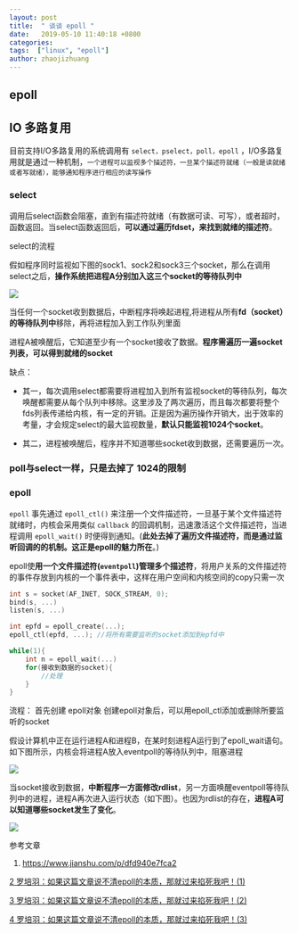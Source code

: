 ```yaml
---
layout: post
title:  " 谈谈 epoll "
date:   2019-05-10 11:40:18 +0800
categories: 
tags:  ["linux", "epoll"]
author: zhaojizhuang
---
```



## epoll

## IO 多路复用

目前支持I/O多路复用的系统调用有 `select，pselect，poll，epoll` ，I/O多路复用就是通过一种机制，`一个进程可以监视多个描述符，一旦某个描述符就绪（一般是读就绪或者写就绪），能够通知程序进行相应的读写操作`

### select

调用后select函数会阻塞，直到有描述符就绪（有数据可读、可写），或者超时，函数返回。当select函数返回后，**可以通过遍历fdset，来找到就绪的描述符**。

select的流程

假如程序同时监视如下图的sock1、sock2和sock3三个socket，那么在调用select之后，**操作系统把进程A分别加入这三个socket的等待队列中**

![](https://pic4.zhimg.com/80/v2-0cccb4976f8f2c2f8107f2b3a5bc46b3_720w.jpg)

当任何一个socket收到数据后，中断程序将唤起进程,将进程从所有**fd（socket）的等待队列中**移除，再将进程加入到工作队列里面

进程A被唤醒后，它知道至少有一个socket接收了数据。**程序需遍历一遍socket列表，可以得到就绪的socket**

缺点：

- 其一，每次调用select都需要将进程加入到所有监视socket的等待队列，每次唤醒都需要从每个队列中移除。这里涉及了两次遍历，而且每次都要将整个fds列表传递给内核，有一定的开销。正是因为遍历操作开销大，出于效率的考量，才会规定select的最大监视数量，**默认只能监视1024个socket**。

- 其二，进程被唤醒后，程序并不知道哪些socket收到数据，还需要遍历一次。

### poll与select一样，只是去掉了 1024的限制

### epoll

`epoll` 事先通过 `epoll_ctl()` 来注册一个文件描述符，一旦基于某个文件描述符就绪时，内核会采用类似 `callback` 的回调机制，迅速激活这个文件描述符，当进程调用 `epoll_wait()` 时便得到通知。(**此处去掉了遍历文件描述符，而是通过监听回调的的机制。这正是epoll的魅力所在**。)

epoll使**用一个文件描述符(`eventpoll`)管理多个描述符**，将用户关系的文件描述符的事件存放到内核的一个事件表中，这样在用户空间和内核空间的copy只需一次

```c
int s = socket(AF_INET, SOCK_STREAM, 0);   
bind(s, ...)
listen(s, ...)

int epfd = epoll_create(...);
epoll_ctl(epfd, ...); //将所有需要监听的socket添加到epfd中

while(1){
    int n = epoll_wait(...)
    for(接收到数据的socket){
        //处理
    }
}
```
流程：
首先创建 epoll对象
创建epoll对象后，可以用epoll_ctl添加或删除所要监听的socket

假设计算机中正在运行进程A和进程B，在某时刻进程A运行到了epoll_wait语句。如下图所示，内核会将进程A放入eventpoll的等待队列中，阻塞进程

![](https://pic1.zhimg.com/80/v2-90632d0dc3ded7f91379b848ab53974c_720w.jpg)

当socket接收到数据，**中断程序一方面修改rdlist**，另一方面唤醒eventpoll等待队列中的进程，进程A再次进入运行状态（如下图）。也因为rdlist的存在，**进程A可以知道哪些socket发生了变化**。

![](https://pic4.zhimg.com/80/v2-40bd5825e27cf49b7fd9a59dfcbe4d6f_720w.jpg)



参考文章 
1. https://www.jianshu.com/p/dfd940e7fca2

[2 罗培羽：如果这篇文章说不清epoll的本质，那就过来掐死我吧！(1)](https://zhuanlan.zhihu.com/p/63179839)

[3 罗培羽：如果这篇文章说不清epoll的本质，那就过来掐死我吧！(2)](https://zhuanlan.zhihu.com/p/64138532)

[4 罗培羽：如果这篇文章说不清epoll的本质，那就过来掐死我吧！(3)](https://zhuanlan.zhihu.com/p/64746509)
